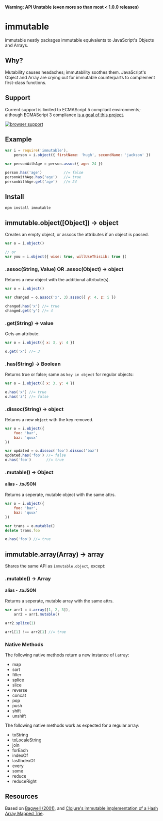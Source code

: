 **Warning: API Unstable (even more so than most < 1.0.0 releases)**

# immutable

immutable neatly packages immutable equivalents to JavaScript's Objects and Arrays.

## Why?

Mutability causes headaches; immutability soothes them.  JavaScript's Object and Array are crying out for immutable counterparts to complement first-class functions.


## Support

Current support is limited to ECMAScript 5 compliant environments; although ECMAScript 3 compliance [is a goal of this project](https://github.com/hughfdjackson/immutable/issues/7).


[![browser support](https://ci.testling.com/hughfdjackson/immutable.png)](http://ci.testling.com/hughfdjackson/immutable)

## Example

```javascript
var i = require('immutable'),
    person = i.object({ firstName: 'hugh', secondName: 'jackson' })

var personWithAge = person.assoc({ age: 24 })

person.has('age')          //= false
personWithAge.has('age')   //= true
personWithAge.get('age')   //= 24
```

## Install

`npm install immutable`

## immutable.object([Object]) -> object

Creates an empty object, or assocs the attributes if an object is passed.

```javascript
var o = i.object()

// or
var you = i.object({ wise: true, willUseThisLib: true })
```

### .assoc(String, Value) OR .assoc(Object) -> object

Returns a new object with the additional attribute(s).

```javascript
var o = i.object()

var changed = o.assoc('x', 3).assoc({ y: 4, z: 5 })

changed.has('x') //= true
changed.get('y') //= 4
```

### .get(String) -> value

Gets an attribute.

```javascript
var o = i.object({ x: 3, y: 4 })

o.get('x') //= 3
```

### .has(String) -> Boolean

Returns true or false; same as `key in object` for regular objects:

```javascript
var o = i.object({ x: 3, y: 4 })

o.has('x') //= true
o.has('z') //= false
```

### .dissoc(String) -> object

Returns a new `object` with the key removed.

```javascript
var o = i.object({
    foo: 'bar',
    baz: 'quux'
})

var updated = o.dissoc('foo').dissoc('baz')
updated.has('foo') //= false
o.has('foo')       //= true
```

### .mutable() -> Object
#### alias - .toJSON

Returns a seperate, mutable object with the same attrs.

```javascript
var o = i.object({
    foo: 'bar',
    baz: 'quux'
})

var trans = o.mutable()
delete trans.foo

o.has('foo') //= true
```

## immutable.array(Array) -> array

Shares the same API as `immutable.object`, except:

### .mutable() -> Array
#### alias - .toJSON

Returns a seperate, mutable array with the same attrs.

```javascript
var arr1 = i.array([1, 2, 3]),
    arr2 = arr1.mutable()

arr2.splice(1)

arr1[1] !== arr2[1] //= true
```

### Native Methods

The following native methods return a new instance of i.array:

* map
* sort
* filter
* splice
* slice
* reverse
* concat
* pop
* push
* shift
* unshift

The following native methods work as expected for a regular array:

* toString
* toLocaleString
* join
* forEach
* indexOf
* lastIndexOf
* every
* some
* reduce
* reduceRight

## Resources

Based on [Bagwell (2001)](http://lampwww.epfl.ch/papers/idealhashtrees.pdf), and [Clojure's immutable implementation of a Hash Array Mapped Trie](https://github.com/clojure/clojure/blob/master/src/jvm/clojure/lang/PersistentHashMap.java).
